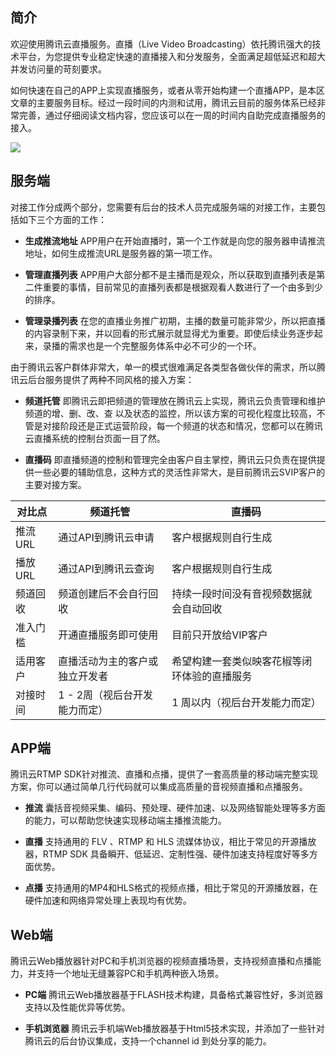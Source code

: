 ## 简介
欢迎使用腾讯云直播服务。直播（Live Video Broadcasting）依托腾讯强大的技术平台，为您提供专业稳定快速的直播接入和分发服务，全面满足超低延迟和超大并发访问量的苛刻要求。

如何快速在自己的APP上实现直播服务，或者从零开始构建一个直播APP，是本区文章的主要服务目标。经过一段时间的内测和试用，腾讯云目前的服务体系已经非常完善，通过仔细阅读文档内容，您应该可以在一周的时间内自助完成直播服务的接入。

![](//mccdn.qcloud.com/static/img/a7159124454ec3386039f63da4b3ab6e/image.png)
## 服务端
对接工作分成两个部分，您需要有后台的技术人员完成服务端的对接工作，主要包括如下三个方面的工作：

- **生成推流地址**
APP用户在开始直播时，第一个工作就是向您的服务器申请推流地址，如何生成推流URL是服务器的第一项工作。

- **管理直播列表**
APP用户大部分都不是主播而是观众，所以获取到直播列表是第二件重要的事情，目前常见的直播列表都是根据观看人数进行了一个由多到少的排序。

- **管理录播列表**
在您的直播业务推广初期，主播的数量可能非常少，所以把直播的内容录制下来，并以回看的形式展示就显得尤为重要。即使后续业务逐步起来，录播的需求也是一个完整服务体系中必不可少的一个环。

由于腾讯云客户群体非常大，单一的模式很难满足各类型各做伙伴的需求，所以腾讯云后台服务提供了两种不同风格的接入方案：
- **频道托管**
即腾讯云即把频道的管理放在腾讯云上实现，腾讯云负责管理和维护频道的增、删、改、查 以及状态的监控，所以该方案的可视化程度比较高，不管是对接阶段还是正式运营阶段，每一个频道的状态和情况，您都可以在腾讯云直播系统的控制台页面一目了然。

- **直播码**
即直播频道的控制和管理完全由客户自主掌控，腾讯云只负责在提供提供一些必要的辅助信息，这种方式的灵活性非常大，是目前腾讯云SVIP客户的主要对接方案。

|  对比点        | 频道托管                   | 直播码            |
|---------         |--------------------------- |---------            |
| 推流URL      | 通过API到腾讯云申请 | 客户根据规则自行生成  |
| 播放URL      | 通过API到腾讯云查询 | 客户根据规则自行生成  |
| 频道回收      | 频道创建后不会自行回收 | 持续一段时间没有音视频数据就会自动回收  |
| 准入门槛      | 开通直播服务即可使用 | 目前只开放给VIP客户  |
| 适用客户      | 直播活动为主的客户或独立开发者 | 希望构建一套类似映客花椒等闭环体验的直播服务  |
| 对接时间      | 1 - 2周（视后台开发能力而定） | 1 周以内（视后台开发能力而定）  |

## APP端
腾讯云RTMP SDK针对推流、直播和点播，提供了一套高质量的移动端完整实现方案，你可以通过简单几行代码就可以集成高质量的音视频直播和点播服务。

- **推流**
囊括音视频采集、编码、预处理、硬件加速、以及网络智能处理等多方面的能力，可以帮助您快速实现移动端主播推流能力。

- **直播**
支持通用的 FLV 、RTMP 和 HLS 流媒体协议，相比于常见的开源播放器，RTMP SDK 具备瞬开、低延迟、定制性强、硬件加速支持程度好等多方面优势。

- **点播**
支持通用的MP4和HLS格式的视频点播，相比于常见的开源播放器，在硬件加速和网络异常处理上表现均有优势。

## Web端
腾讯云Web播放器针对PC和手机浏览器的视频直播场景，支持视频直播和点播能力，并支持一个地址无缝兼容PC和手机两种嵌入场景。

- **PC端** 
腾讯云Web播放器基于FLASH技术构建，具备格式兼容性好，多浏览器支持以及性能优异等优势。

- **手机浏览器**
腾讯云手机端Web播放器基于Html5技术实现，并添加了一些针对腾讯云的后台协议集成，支持一个channel id 到处分享的能力。